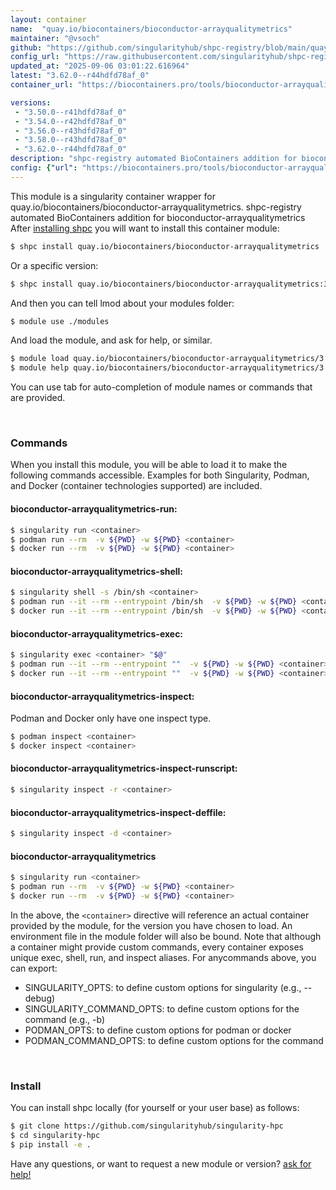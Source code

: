 ```yaml
---
layout: container
name:  "quay.io/biocontainers/bioconductor-arrayqualitymetrics"
maintainer: "@vsoch"
github: "https://github.com/singularityhub/shpc-registry/blob/main/quay.io/biocontainers/bioconductor-arrayqualitymetrics/container.yaml"
config_url: "https://raw.githubusercontent.com/singularityhub/shpc-registry/main/quay.io/biocontainers/bioconductor-arrayqualitymetrics/container.yaml"
updated_at: "2025-09-06 03:01:22.616964"
latest: "3.62.0--r44hdfd78af_0"
container_url: "https://biocontainers.pro/tools/bioconductor-arrayqualitymetrics"

versions:
 - "3.50.0--r41hdfd78af_0"
 - "3.54.0--r42hdfd78af_0"
 - "3.56.0--r43hdfd78af_0"
 - "3.58.0--r43hdfd78af_0"
 - "3.62.0--r44hdfd78af_0"
description: "shpc-registry automated BioContainers addition for bioconductor-arrayqualitymetrics"
config: {"url": "https://biocontainers.pro/tools/bioconductor-arrayqualitymetrics", "maintainer": "@vsoch", "description": "shpc-registry automated BioContainers addition for bioconductor-arrayqualitymetrics", "latest": {"3.62.0--r44hdfd78af_0": "sha256:2ad554dfbe6eef6c8b6433fad04746b099ee9c17eccb29df1f6cd5a8c34a689f"}, "tags": {"3.50.0--r41hdfd78af_0": "sha256:f87de19b4db758a8f709405ef80669f3517ac6e83879443a007bb261206dba28", "3.54.0--r42hdfd78af_0": "sha256:910bcb15bc4ce2ef8f3f837bab28c939fca598845e2d627ec7994e12e3c89727", "3.56.0--r43hdfd78af_0": "sha256:1fd468a1a1902ef81f008b59cfcb5153d8647c3174cff26b2abba46d6a893e76", "3.58.0--r43hdfd78af_0": "sha256:f1d2ea3b04285dbec942a6b4f681666933a8b16b34fb7b0e2838286812062594", "3.62.0--r44hdfd78af_0": "sha256:2ad554dfbe6eef6c8b6433fad04746b099ee9c17eccb29df1f6cd5a8c34a689f"}, "docker": "quay.io/biocontainers/bioconductor-arrayqualitymetrics"}
---
```


This module is a singularity container wrapper for quay.io/biocontainers/bioconductor-arrayqualitymetrics.
shpc-registry automated BioContainers addition for bioconductor-arrayqualitymetrics
After [installing shpc](#install) you will want to install this container module:


```bash
$ shpc install quay.io/biocontainers/bioconductor-arrayqualitymetrics
```

Or a specific version:

```bash
$ shpc install quay.io/biocontainers/bioconductor-arrayqualitymetrics:3.62.0--r44hdfd78af_0
```

And then you can tell lmod about your modules folder:

```bash
$ module use ./modules
```

And load the module, and ask for help, or similar.

```bash
$ module load quay.io/biocontainers/bioconductor-arrayqualitymetrics/3.62.0--r44hdfd78af_0
$ module help quay.io/biocontainers/bioconductor-arrayqualitymetrics/3.62.0--r44hdfd78af_0
```

You can use tab for auto-completion of module names or commands that are provided.

<br>

### Commands

When you install this module, you will be able to load it to make the following commands accessible.
Examples for both Singularity, Podman, and Docker (container technologies supported) are included.

#### bioconductor-arrayqualitymetrics-run:

```bash
$ singularity run <container>
$ podman run --rm  -v ${PWD} -w ${PWD} <container>
$ docker run --rm  -v ${PWD} -w ${PWD} <container>
```

#### bioconductor-arrayqualitymetrics-shell:

```bash
$ singularity shell -s /bin/sh <container>
$ podman run --it --rm --entrypoint /bin/sh  -v ${PWD} -w ${PWD} <container>
$ docker run --it --rm --entrypoint /bin/sh  -v ${PWD} -w ${PWD} <container>
```

#### bioconductor-arrayqualitymetrics-exec:

```bash
$ singularity exec <container> "$@"
$ podman run --it --rm --entrypoint ""  -v ${PWD} -w ${PWD} <container> "$@"
$ docker run --it --rm --entrypoint ""  -v ${PWD} -w ${PWD} <container> "$@"
```

#### bioconductor-arrayqualitymetrics-inspect:

Podman and Docker only have one inspect type.

```bash
$ podman inspect <container>
$ docker inspect <container>
```

#### bioconductor-arrayqualitymetrics-inspect-runscript:

```bash
$ singularity inspect -r <container>
```

#### bioconductor-arrayqualitymetrics-inspect-deffile:

```bash
$ singularity inspect -d <container>
```



#### bioconductor-arrayqualitymetrics

```bash
$ singularity run <container>
$ podman run --rm  -v ${PWD} -w ${PWD} <container>
$ docker run --rm  -v ${PWD} -w ${PWD} <container>
```


In the above, the `<container>` directive will reference an actual container provided
by the module, for the version you have chosen to load. An environment file in the
module folder will also be bound. Note that although a container
might provide custom commands, every container exposes unique exec, shell, run, and
inspect aliases. For anycommands above, you can export:

 - SINGULARITY_OPTS: to define custom options for singularity (e.g., --debug)
 - SINGULARITY_COMMAND_OPTS: to define custom options for the command (e.g., -b)
 - PODMAN_OPTS: to define custom options for podman or docker
 - PODMAN_COMMAND_OPTS: to define custom options for the command

<br>

### Install

You can install shpc locally (for yourself or your user base) as follows:

```bash
$ git clone https://github.com/singularityhub/singularity-hpc
$ cd singularity-hpc
$ pip install -e .
```

Have any questions, or want to request a new module or version? [ask for help!](https://github.com/singularityhub/singularity-hpc/issues)